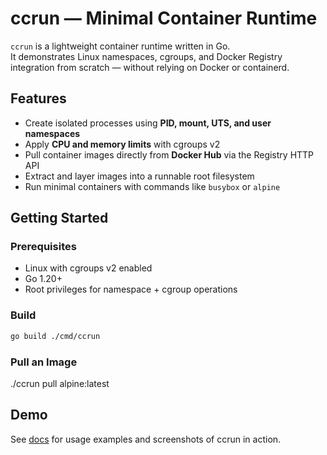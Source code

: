 # ccrun — Minimal Container Runtime

`ccrun` is a lightweight container runtime written in Go.  
It demonstrates Linux namespaces, cgroups, and Docker Registry integration from scratch — without relying on Docker or containerd.  

## Features
- Create isolated processes using **PID, mount, UTS, and user namespaces**  
- Apply **CPU and memory limits** with cgroups v2  
- Pull container images directly from **Docker Hub** via the Registry HTTP API  
- Extract and layer images into a runnable root filesystem  
- Run minimal containers with commands like `busybox` or `alpine`

## Getting Started

### Prerequisites
- Linux with cgroups v2 enabled  
- Go 1.20+  
- Root privileges for namespace + cgroup operations  

### Build
```bash
go build ./cmd/ccrun
```

### Pull an Image
./ccrun pull alpine:latest

## Demo

See [docs](./docs) for usage examples and screenshots of ccrun in action.
